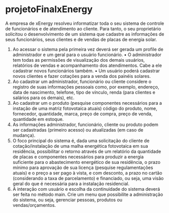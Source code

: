 # projetoFinalxEnergy

A empresa de xEnergy resolveu informatizar toda o seu sistema de controle de
funcionários e de atendimento ao cliente. Para tanto, o seu proprietário solicitou o
desenvolvimento de um sistema que cadastre as informações de seus
funcionários, seus clientes e de vendas de placas de energia solar.
1) Ao acessar o sistema pela primeira vez deverá ser gerada um profile de administrador
e um geral para o usuário funcionário.
• O administrador tem todas as permissões de visualização dos demais usuários, relatórios
de vendas e acompanhamento dos atendimentos. Cabe a ele cadastrar novos
funcionários também.
• Um usuário poderá cadastrar novos clientes e fazer cotações para a venda dos painéis
solares.
2) Ao cadastrar um administrador, funcionário ou cliente considere o registro de suas
informações pessoais como, por exemplo, endereço, data de nascimento, telefone, tipo
de vínculo, renda (para clientes e salários para os demais), etc.
3) Ao cadastrar um o produto (pesquise componentes necessários para a instação de
uma matriz fotovotaíca atuais) código do produto, nome, fornecedor, quantidade, marca,
preço de compra, preço de venda, quantidade em estoque.
4) As informações administrador, funcionário, cliente ou produto podem ser cadastradas
(primeiro acesso) ou atualizadas (em caso de mudança).
5) O foco principal do sistema é, dada uma solicitação do cliente de cotação/instalação
de uma malha energética fotovotaica em sua residência, possibilitar o retorno através de
um relatório da quantidade de placas e componentes necessários para produzir a
energia suficiente para o abastecimento energético de sua residência, o prazo mínimo
para aprovação de sua licença (pesquise regulamentações atuais) e o preço a ser pago à
vista, e com desconto, a prazo no cartão (considerando a taxa de parcelamento) e
financiado, ou seja, uma visão geral do que é necessária para a instalação residencial.
6) A interação com usuário e escolha da continuidade do sistema deverá ser feita no método
main. Crie um menu que possibilite a administração do sistema, ou seja, gerenciar
pessoas, produtos ou vendas/orçamentos.
